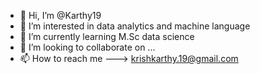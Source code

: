 - 👋 Hi, I’m @Karthy19
- 👀 I’m interested in data analytics and machine language
- 🌱 I’m currently learning M.Sc data science
- 💞️ I’m looking to collaborate on ...
- 📫 How to reach me ---> krishkarthy.19@gmail.com

<!---
Karthy19/Karthy19 is a ✨ special ✨ repository because its `README.md` (this file) appears on your GitHub profile.
You can click the Preview link to take a look at your changes.
--->
